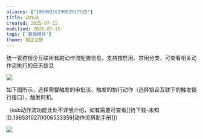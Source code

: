 ```yaml
---
aliases: ["1969831639602517525"]
title: 动作流
created: 2025-07-15
modified: 2025-07-15
tags: ['基础模块']
theme: 银企互联
---
```


统一管控银企互联所有的动作流配置信息，支持按启用、禁用分类，可查看相关动作流执行的日志信息

![](https://myhelpdoc.oss-cn-heyuan.aliyuncs.com/mdimages/acb1a1a77309dc527d714a0b347066fd.jpg)

如下图所示，选择需要触发的审批流、触发的执行动作（选择银企互联下的触发银行接口）、触发时机。

（esb动作流功能此处不详细介绍，如有需要可查看[[待下载-未知ID_1965310270006533359|动作流帮助手册]]）

![](https://myhelpdoc.oss-cn-heyuan.aliyuncs.com/mdimages/0c0fc9f59886cdbe22a958ac89f03dd2.jpg)

